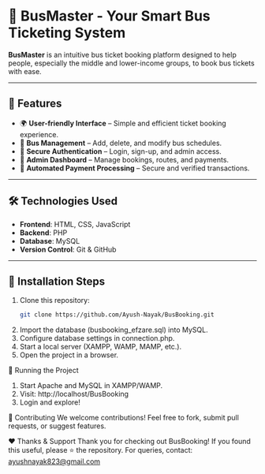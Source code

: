# 🚌 BusMaster - Your Smart Bus Ticketing System

**BusMaster** is an intuitive bus ticket booking platform designed to help people, especially the middle and lower-income groups, to book bus tickets with ease. 

---

## 🚀 Features
- 🌍 **User-friendly Interface** – Simple and efficient ticket booking experience.
- 🎫 **Bus Management** – Add, delete, and modify bus schedules.
- 🔐 **Secure Authentication** – Login, sign-up, and admin access.
- 🏢 **Admin Dashboard** – Manage bookings, routes, and payments.
- 📜 **Automated Payment Processing** – Secure and verified transactions.

---

## 🛠️ Technologies Used
- **Frontend**: HTML, CSS, JavaScript
- **Backend**: PHP
- **Database**: MySQL
- **Version Control**: Git & GitHub

---

## 🔧 Installation Steps
1. Clone this repository:
   ```bash
   git clone https://github.com/Ayush-Nayak/BusBooking.git
2. Import the database (busbooking_efzare.sql) into MySQL.
3. Configure database settings in connection.php.
4. Start a local server (XAMPP, WAMP, MAMP, etc.).
5. Open the project in a browser.

🏃 Running the Project

1. Start Apache and MySQL in XAMPP/WAMP.
2. Visit: http://localhost/BusBooking
3. Login and explore!

🤝 Contributing
We welcome contributions! Feel free to fork, submit pull requests, or suggest features.

❤️ Thanks & Support
Thank you for checking out BusBooking! If you found this useful, please ⭐ the repository.
For queries, contact: ayushnayak823@gmail.com


